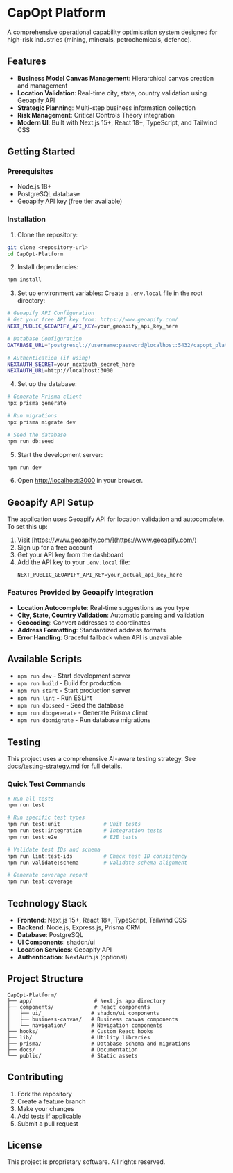 # CapOpt Platform

A comprehensive operational capability optimisation system designed for high-risk industries (mining, minerals, petrochemicals, defence).

## Features

- **Business Model Canvas Management**: Hierarchical canvas creation and management
- **Location Validation**: Real-time city, state, country validation using Geoapify API
- **Strategic Planning**: Multi-step business information collection
- **Risk Management**: Critical Controls Theory integration
- **Modern UI**: Built with Next.js 15+, React 18+, TypeScript, and Tailwind CSS

## Getting Started

### Prerequisites

- Node.js 18+ 
- PostgreSQL database
- Geoapify API key (free tier available)

### Installation

1. Clone the repository:
```bash
git clone <repository-url>
cd CapOpt-Platform
```

2. Install dependencies:
```bash
npm install
```

3. Set up environment variables:
Create a `.env.local` file in the root directory:
```bash
# Geoapify API Configuration
# Get your free API key from: https://www.geoapify.com/
NEXT_PUBLIC_GEOAPIFY_API_KEY=your_geoapify_api_key_here

# Database Configuration
DATABASE_URL="postgresql://username:password@localhost:5432/capopt_platform"

# Authentication (if using)
NEXTAUTH_SECRET=your_nextauth_secret_here
NEXTAUTH_URL=http://localhost:3000
```

4. Set up the database:
```bash
# Generate Prisma client
npx prisma generate

# Run migrations
npx prisma migrate dev

# Seed the database
npm run db:seed
```

5. Start the development server:
```bash
npm run dev
```

6. Open [http://localhost:3000](http://localhost:3000) in your browser.

## Geoapify API Setup

The application uses Geoapify API for location validation and autocomplete. To set this up:

1. Visit [https://www.geoapify.com/](https://www.geoapify.com/)
2. Sign up for a free account
3. Get your API key from the dashboard
4. Add the API key to your `.env.local` file:
   ```
   NEXT_PUBLIC_GEOAPIFY_API_KEY=your_actual_api_key_here
   ```

### Features Provided by Geoapify Integration

- **Location Autocomplete**: Real-time suggestions as you type
- **City, State, Country Validation**: Automatic parsing and validation
- **Geocoding**: Convert addresses to coordinates
- **Address Formatting**: Standardized address formats
- **Error Handling**: Graceful fallback when API is unavailable

## Available Scripts

- `npm run dev` - Start development server
- `npm run build` - Build for production
- `npm run start` - Start production server
- `npm run lint` - Run ESLint
- `npm run db:seed` - Seed the database
- `npm run db:generate` - Generate Prisma client
- `npm run db:migrate` - Run database migrations

## Testing

This project uses a comprehensive AI-aware testing strategy. See [docs/testing-strategy.md](docs/testing-strategy.md) for full details.

### Quick Test Commands

```bash
# Run all tests
npm run test

# Run specific test types
npm run test:unit              # Unit tests
npm run test:integration       # Integration tests  
npm run test:e2e               # E2E tests

# Validate test IDs and schema
npm run lint:test-ids          # Check test ID consistency
npm run validate:schema        # Validate schema alignment

# Generate coverage report
npm run test:coverage
```

## Technology Stack

- **Frontend**: Next.js 15+, React 18+, TypeScript, Tailwind CSS
- **Backend**: Node.js, Express.js, Prisma ORM
- **Database**: PostgreSQL
- **UI Components**: shadcn/ui
- **Location Services**: Geoapify API
- **Authentication**: NextAuth.js (optional)

## Project Structure

```
CapOpt-Platform/
├── app/                    # Next.js app directory
├── components/             # React components
│   ├── ui/                # shadcn/ui components
│   ├── business-canvas/   # Business canvas components
│   └── navigation/        # Navigation components
├── hooks/                 # Custom React hooks
├── lib/                   # Utility libraries
├── prisma/                # Database schema and migrations
├── docs/                  # Documentation
└── public/                # Static assets
```

## Contributing

1. Fork the repository
2. Create a feature branch
3. Make your changes
4. Add tests if applicable
5. Submit a pull request

## License

This project is proprietary software. All rights reserved. 